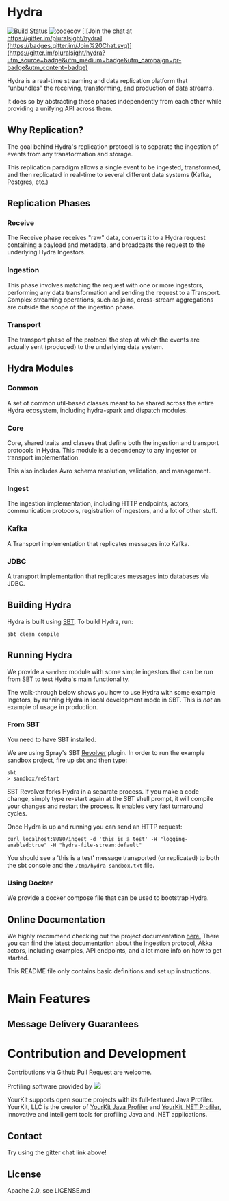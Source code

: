 # Hydra

[![Build Status](https://travis-ci.org/pluralsight/hydra.svg?branch=master)](https://travis-ci.org/pluralsight/hydra)
[![codecov](https://codecov.io/gh/pluralsight/hydra/branch/master/graph/badge.svg)](https://codecov.io/gh/pluralsight/hydra)
[![Join the chat at https://gitter.im/pluralsight/hydra](https://badges.gitter.im/Join%20Chat.svg)](https://gitter.im/pluralsight/hydra?utm_source=badge&utm_medium=badge&utm_campaign=pr-badge&utm_content=badge)


Hydra is a real-time streaming and data replication platform that "unbundles" the receiving, transforming, 
and production of data streams.

It does so by abstracting these phases independently from each other while providing a unifying API across them.

## Why Replication?
The goal behind Hydra's replication protocol is to separate the ingestion of events from any transformation and storage.

This replication paradigm allows a single event to be ingested, transformed, and then replicated in real-time to several different data systems (Kafka, Postgres, etc.)


## Replication Phases

### Receive
The Receive phase receives "raw" data, converts it to a Hydra request containing a payload and metadata, and broadcasts the request to the underlying Hydra Ingestors.

### Ingestion
This phase involves matching the request with one or more ingestors, performing any data transformation and sending the request to a Transport.  Complex streaming operations, such as joins, cross-stream aggregations are outside the scope of the ingestion phase.

### Transport
The transport phase of the protocol the step at which the events are actually sent (produced) to the underlying data system.

## Hydra Modules

### Common
A set of common util-based classes meant to be shared across the entire Hydra ecosystem, including hydra-spark and dispatch modules. 

### Core
Core, shared traits and classes that define both the ingestion and transport protocols in Hydra.  This module is a dependency to any ingestor or transport implementation.

This also includes Avro schema resolution, validation, and management.

### Ingest
The ingestion implementation, including HTTP endpoints, actors, communication protocols, registration of ingestors, and a lot of other stuff.

### Kafka
A Transport implementation that replicates messages into Kafka.

### JDBC
A transport implementation that replicates messages into databases via JDBC.

## Building Hydra
Hydra is built using [SBT](http://www.scala-sbt.org/). To build Hydra, run:

```
sbt clean compile
```

## Running Hydra
We provide a `sandbox` module with some simple ingestors that can be run from SBT to test Hydra's main functionality.

The walk-through below shows you how to use Hydra with some example Ingetors, by running Hydra in local development mode in SBT. This is *not* an example of usage in production.

### From SBT
You need to have SBT installed.

We are using Spray's SBT [Revolver](https://github.com/spray/sbt-revolver) plugin.  In order to run the example sandbox project, fire up sbt and then type:

```
sbt 
> sandbox/reStart
```

SBT Revolver forks Hydra in a separate process. If you make a code change, simply type re-start again at the SBT shell prompt, it will compile your changes and restart the process. It enables very fast turnaround cycles.

Once Hydra is up and running you can send an HTTP request:

```curl localhost:8080/ingest -d 'this is a test' -H "logging-enabled:true" -H "hydra-file-stream:default" ```

You should see a 'this is a test' message transported (or replicated) to both the sbt console and the ```/tmp/hydra-sandbox.txt``` file.


### Using Docker
We provide a docker compose file that can be used to bootstrap Hydra.  

## Online Documentation
We highly recommend checking out the project documentation [here.](www.pluralsight.com)  There you can find the latest documentation about the ingestion protocol, Akka actors, including examples, API endpoints, and a lot more info on how to get started.

This README file only contains basic definitions and set up instructions.

# Main Features

## Message Delivery Guarantees


# Contribution and Development
Contributions via Github Pull Request are welcome.  

Profiling software provided by ![](https://www.yourkit.com/images/yklogo.png)

YourKit supports open source projects with its full-featured Java Profiler.
YourKit, LLC is the creator of <a href="https://www.yourkit.com/java/profiler/">YourKit Java Profiler</a>
and <a href="https://www.yourkit.com/.net/profiler/">YourKit .NET Profiler</a>,
innovative and intelligent tools for profiling Java and .NET applications.

## Contact
Try using the gitter chat link above!

## License
Apache 2.0, see LICENSE.md



